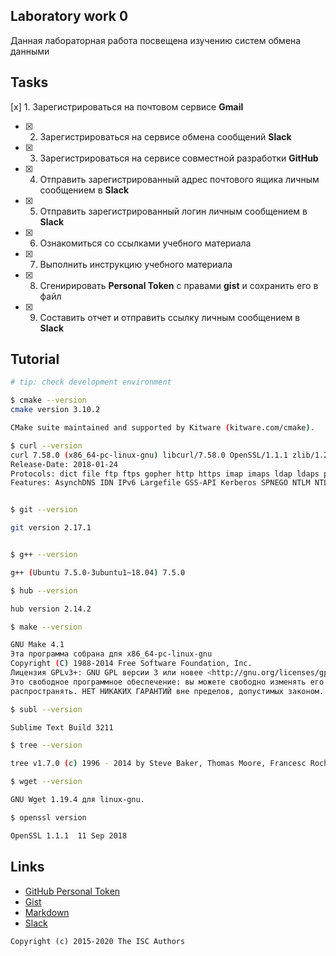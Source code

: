 ## Laboratory work 0

Данная лабораторная работа посвещена изучению систем обмена данными

## Tasks

  [x] 1. Зарегистрироваться на почтовом сервисе **Gmail**
- [x] 2. Зарегистрироваться на сервисе обмена сообщений **Slack**
- [x] 3. Зарегистрироваться на сервисе совместной разработки **GitHub**
- [x] 4. Отправить зарегистрированный адрес почтового ящика личным сообщением в **Slack**
- [x] 5. Отправить зарегистрированный логин личным сообщением в **Slack**
- [x] 6. Ознакомиться со ссылками учебного материала
- [x] 7. Выполнить инструкцию учебного материала
- [x] 8. Сгенирировать **Personal Token** с правами **gist** и сохранить его в файл
- [x] 9. Составить отчет и отправить ссылку личным сообщением в **Slack**


## Tutorial

```sh
# tip: check development environment

$ cmake --version
cmake version 3.10.2

CMake suite maintained and supported by Kitware (kitware.com/cmake).

$ curl --version
curl 7.58.0 (x86_64-pc-linux-gnu) libcurl/7.58.0 OpenSSL/1.1.1 zlib/1.2.11 libidn2/2.0.4 libpsl/0.19.1 (+libidn2/2.0.4) nghttp2/1.30.0 librtmp/2.3
Release-Date: 2018-01-24
Protocols: dict file ftp ftps gopher http https imap imaps ldap ldaps pop3 pop3s rtmp rtsp smb smbs smtp smtps telnet tftp 
Features: AsynchDNS IDN IPv6 Largefile GSS-API Kerberos SPNEGO NTLM NTLM_WB SSL libz TLS-SRP HTTP2 UnixSockets HTTPS-proxy PSL 


$ git --version

git version 2.17.1


$ g++ --version

g++ (Ubuntu 7.5.0-3ubuntu1~18.04) 7.5.0

$ hub --version

hub version 2.14.2

$ make --version

GNU Make 4.1
Эта программа собрана для x86_64-pc-linux-gnu
Copyright (C) 1988-2014 Free Software Foundation, Inc.
Лицензия GPLv3+: GNU GPL версии 3 или новее <http://gnu.org/licenses/gpl.html>
Это свободное программное обеспечение: вы можете свободно изменять его и
распространять. НЕТ НИКАКИХ ГАРАНТИЙ вне пределов, допустимых законом.

$ subl --version

Sublime Text Build 3211

$ tree --version

tree v1.7.0 (c) 1996 - 2014 by Steve Baker, Thomas Moore, Francesc Rocher, Florian Sesser, Kyosuke Tokoro 

$ wget --version

GNU Wget 1.19.4 для linux-gnu.

$ openssl version

OpenSSL 1.1.1  11 Sep 2018

```

## Links

- [GitHub Personal Token](https://github.com/settings/tokens/new)
- [Gist](https://gist.github.com)
- [Markdown](https://guides.github.com/features/mastering-markdown/)
- [Slack](https://slack.com)

```
Copyright (c) 2015-2020 The ISC Authors
```
